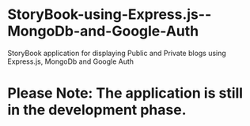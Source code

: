 # StoryBook-using-Express.js--MongoDb-and-Google-Auth
 StoryBook application for displaying Public and Private blogs using Express.js, MongoDb and Google Auth

# Please Note: The application is still in the development phase.

